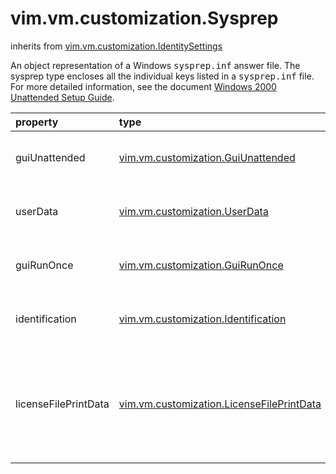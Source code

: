 vim.vm.customization.Sysprep
============================
inherits from [vim.vm.customization.IdentitySettings](docs/vim.vm.customization.IdentitySettings.md)


An object representation of a Windows <tt>sysprep.inf</tt> answer file. The sysprep   type encloses all the individual keys listed in a <tt>sysprep.inf</tt> file. For   more detailed information, see the document <a href =   "http://www.microsoft.com/technet/prodtechnol/Windows2000Pro/deploy/unattend/default.mspx"   >Windows 2000 Unattended Setup Guide</a>.<br>

| property | type | optional | priv | desc |
|:---------|:-----|:---------|:-----|:-----|
| guiUnattended | [vim.vm.customization.GuiUnattended](vim.vm.customization.GuiUnattended.md "vim.vm.customization.GuiUnattended") | None | None | An object representation of the sysprep GuiUnattended key. |
| userData | [vim.vm.customization.UserData](vim.vm.customization.UserData.md "vim.vm.customization.UserData") | None | None | An object representation of the sysprep UserData key. |
| guiRunOnce | [vim.vm.customization.GuiRunOnce](vim.vm.customization.GuiRunOnce.md "vim.vm.customization.GuiRunOnce") | true | None | An object representation of the sysprep GuiRunOnce key. |
| identification | [vim.vm.customization.Identification](vim.vm.customization.Identification.md "vim.vm.customization.Identification") | None | None | An object representation of the sysprep Identification key. |
| licenseFilePrintData | [vim.vm.customization.LicenseFilePrintData](vim.vm.customization.LicenseFilePrintData.md "vim.vm.customization.LicenseFilePrintData") | true | None | An object representation of the sysprep LicenseFilePrintData key. Required only   for Windows 2000 Server and Windows Server 2003. |


